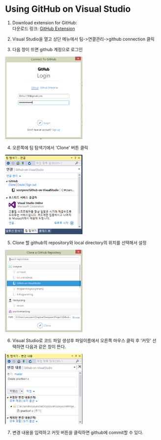 # Using GitHub on Visual Studio
1. Download extension for GitHub:<br>
다운로드 링크: <a href="https://visualstudio.github.com/">GitHub Extension</a>

2. Visual Studio을 열고 상단 메뉴에서 팀->연결관리->github connection 클릭

3. 다음 창이 뜨면 github 계정으로 로그인<br>
<img src="1.PNG" width=50%>

4. 오른쪽에 팀 탐색기에서 'Clone' 버튼 클릭<br>
<img src="4.png" width=50%>

5. Clone 할 github의 repository와 local directory의 위치를 선택해서 설정<br>
<img src="2.png" width=50%>

6. Visual Studio로 코드 파일 생성후 파일이름에서 오른쪽 마우스 클릭 후 '커밋' 선택하면 다음과 같은 창이 뜬다.<br>
<img src="3.png" width=50%>

7. 변경 내용을 입력하고 커밋 버튼을 클릭하면 github에 commit할 수 있다.
